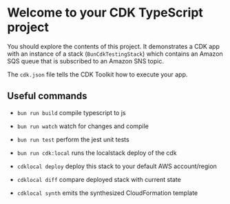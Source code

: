 # Welcome to your CDK TypeScript project

You should explore the contents of this project. It demonstrates a CDK app with an instance of a stack (`BunCdkTestingStack`)
which contains an Amazon SQS queue that is subscribed to an Amazon SNS topic.

The `cdk.json` file tells the CDK Toolkit how to execute your app.

## Useful commands

* `bun run build`   compile typescript to js
* `bun run watch`   watch for changes and compile
* `bun run test`    perform the jest unit tests
* `bun run cdk:local` runs the localstack deploy of the cdk

* `cdklocal deploy`      deploy this stack to your default AWS account/region
* `cdklocal diff`        compare deployed stack with current state
* `cdklocal synth`       emits the synthesized CloudFormation template